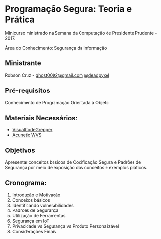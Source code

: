 # Programação Segura: Teoria e Prática
Minicurso ministrado na Semana da Computação de Presidente Prudente - 2017.

Área do Conhecimento: Segurança da Informação


## Ministrante
Robson Cruz - <ghost0092@gmail.com>
[@deadpyxel](https://github.com/deadpyxel)

## Pré-requisitos
Conhecimento de Programação Orientada à Objeto

## Materiais Necessários:

- [VisualCodeGrepper](https://sourceforge.net/projects/visualcodegrepp)
- [Acunetix WVS](https://www.acunetix.com/)

## Objetivos
Apresentar conceitos básicos de Codificação Segura e Padrões de Segurança por meio de exposição dos conceitos e exemplos práticos.

## Cronograma:

1. Introdução e Motivação
2. Conceitos básicos
3. Identificando vulnerabilidades
4. Padrões de Segurança
5. Utilização de Ferramentas
6. Segurança em IoT
7. Privacidade vs Segurança vs Produto Personalizável
8. Considerações Finais
